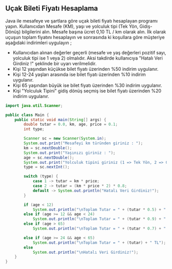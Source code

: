 ## Uçak Bileti Fiyatı Hesaplama
Java ile mesafeye ve şartlara göre uçak bileti fiyatı hesaplayan programı yapın. Kullanıcıdan Mesafe (KM), yaşı ve yolculuk tipi (Tek Yön, Gidiş-Dönüş) bilgilerini alın. Mesafe başına ücret 0,10 TL / km olarak alın. İlk olarak uçuşun toplam fiyatını hesaplayın ve sonrasında ki koşullara göre müşteriye aşağıdaki indirimleri uygulayın ;

* Kullanıcıdan alınan değerler geçerli (mesafe ve yaş değerleri pozitif sayı, yolculuk tipi ise 1 veya 2) olmalıdır. Aksi takdirde kullanıcıya "Hatalı Veri Girdiniz !" şeklinde bir uyarı verilmelidir.
* Kişi 12 yaşından küçükse bilet fiyatı üzerinden %50 indirim uygulanır.
* Kişi 12-24 yaşları arasında ise bilet fiyatı üzerinden %10 indirim uygulanır.
* Kişi 65 yaşından büyük ise bilet fiyatı üzerinden %30 indirim uygulanır.
* Kişi "Yolculuk Tipini" gidiş dönüş seçmiş ise bilet fiyatı üzerinden %20 indirim uygulanır.
```java
import java.util.Scanner;

public class Main {
    public static void main(String[] args) {
        double tutar = 0.0, km, age, price = 0.1;
        int type;

        Scanner sc = new Scanner(System.in);
        System.out.print("Mesafeyi km türünden giriniz : ");
        km = sc.nextDouble();
        System.out.print("Yaşınızı giriniz : ");
        age = sc.nextDouble();
        System.out.print("Yolculuk tipini giriniz (1 => Tek Yön, 2 => Gidiş Dönüş): ");
        type = sc.nextInt();

        switch (type) {
            case 1 -> tutar = km * price;
            case 2 -> tutar = (km * price * 2) * 0.8;
            default -> System.out.println("Hatalı Veri Girdiniz!");
        }

        if (age < 12)
            System.out.println("\nToplam Tutar = " + (tutar * 0.5) + " TL");
        else if (age >= 12 && age < 24)
            System.out.println("\nToplam Tutar = " + (tutar * 0.9) + " TL");
        else if (age > 65)
            System.out.println("\nToplam Tutar = " + (tutar * 0.7) + " TL");

        else if (age >= 24 && age < 65)
            System.out.println("\nToplam Tutar = " + (tutar) + " TL");
        else
            System.out.println("\nHatalı Veri Girdiniz!");
    }
}
